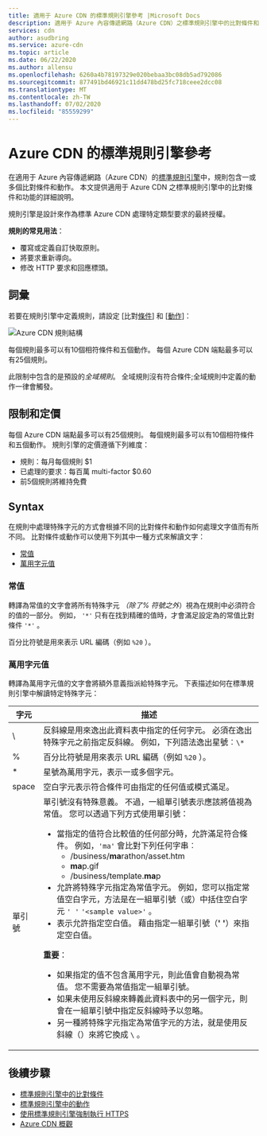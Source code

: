 ```yaml
---
title: 適用于 Azure CDN 的標準規則引擎參考 |Microsoft Docs
description: 適用于 Azure 內容傳遞網路（Azure CDN）之標準規則引擎中的比對條件和動作的參考檔。
services: cdn
author: asudbring
ms.service: azure-cdn
ms.topic: article
ms.date: 06/22/2020
ms.author: allensu
ms.openlocfilehash: 6260a4b78197329e020bebaa3bc08db5ad792086
ms.sourcegitcommit: 877491bd46921c11dd478bd25fc718ceee2dcc08
ms.translationtype: MT
ms.contentlocale: zh-TW
ms.lasthandoff: 07/02/2020
ms.locfileid: "85559299"
---
```

# <a name="standard-rules-engine-reference-for-azure-cdn"></a>Azure CDN 的標準規則引擎參考

在適用于 Azure 內容傳遞網路（Azure CDN）的[標準規則引擎](cdn-standard-rules-engine.md)中，規則包含一或多個比對條件和動作。 本文提供適用于 Azure CDN 之標準規則引擎中的比對條件和功能的詳細說明。

規則引擎是設計來作為標準 Azure CDN 處理特定類型要求的最終授權。

**規則的常見用法**：

- 覆寫或定義自訂快取原則。
- 將要求重新導向。
- 修改 HTTP 要求和回應標頭。

## <a name="terminology"></a>詞彙

若要在規則引擎中定義規則，請設定 [比對[條件](cdn-standard-rules-engine-match-conditions.md)] 和 [[動作](cdn-standard-rules-engine-actions.md)]：

 ![Azure CDN 規則結構](./media/cdn-standard-rules-engine-reference/cdn-rules-structure.png)

每個規則最多可以有10個相符條件和五個動作。 每個 Azure CDN 端點最多可以有25個規則。 

此限制中包含的是預設的*全域規則*。 全域規則沒有符合條件;全域規則中定義的動作一律會觸發。

## <a name="limits-and-pricing"></a>限制和定價 

每個 Azure CDN 端點最多可以有25個規則。 每個規則最多可以有10個相符條件和五個動作。 規則引擎的定價遵循下列維度： 
- 規則：每月每個規則 $1 
- 已處理的要求：每百萬 multi-factor $0.60
- 前5個規則將維持免費

## <a name="syntax"></a>Syntax

在規則中處理特殊字元的方式會根據不同的比對條件和動作如何處理文字值而有所不同。 比對條件或動作可以使用下列其中一種方式來解讀文字：

- [常值](#literal-values)
- [萬用字元值](#wildcard-values)


### <a name="literal-values"></a>常值

轉譯為常值的文字會將所有特殊字元 *（除了% 符號之外*）視為在規則中必須符合的值的一部分。 例如， `'*'` 只有在找到精確的值時，才會滿足設定為的常值比對條件 `'*'` 。

百分比符號是用來表示 URL 編碼（例如 `%20` ）。

### <a name="wildcard-values"></a>萬用字元值

轉譯為萬用字元值的文字會將額外意義指派給特殊字元。 下表描述如何在標準規則引擎中解讀特定特殊字元：

字元 | 描述
----------|------------
\ | 反斜線是用來逸出此資料表中指定的任何字元。 必須在逸出特殊字元之前指定反斜線。 例如，下列語法逸出星號︰`\*`
% | 百分比符號是用來表示 URL 編碼（例如 `%20` ）。
\* | 星號為萬用字元，表示一或多個字元。
space | 空白字元表示符合條件可由指定的任何值或模式滿足。
單引號 | 單引號沒有特殊意義。 不過，一組單引號表示應該將值視為常值。 您可以透過下列方式使用單引號：<ul><li>當指定的值符合比較值的任何部分時，允許滿足符合條件。  例如，`'ma'` 會比對下列任何字串︰ <ul><li>/business/**ma**rathon/asset.htm</li><li>**ma**p.gif</li><li>/business/template.**ma**p</li></ul><li>允許將特殊字元指定為常值字元。 例如，您可以指定常值空白字元，方法是在一組單引號（或）中括住空白字元 `' '` `'<sample value>'` 。</li><li>表示允許指定空白值。 藉由指定一組單引號（**' '**）來指定空白值。</li></ul>**重要**：<br /><ul><li>如果指定的值不包含萬用字元，則此值會自動視為常值。 您不需要為常值指定一組單引號。</li><li>如果未使用反斜線來轉義此資料表中的另一個字元，則會在一組單引號中指定反斜線時予以忽略。</li><li>另一種將特殊字元指定為常值字元的方法，就是使用反斜線（）來將它換成 `\` 。</li></ul>

## <a name="next-steps"></a>後續步驟

- [標準規則引擎中的比對條件](cdn-standard-rules-engine-match-conditions.md)
- [標準規則引擎中的動作](cdn-standard-rules-engine-actions.md)
- [使用標準規則引擎強制執行 HTTPS](cdn-standard-rules-engine.md)
- [Azure CDN 概觀](cdn-overview.md)
